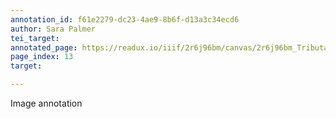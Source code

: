 ```yaml
---
annotation_id: f61e2279-dc23-4ae9-8b6f-d13a3c34ecd6
author: Sara Palmer
tei_target: 
annotated_page: https://readux.io/iiif/2r6j96bm/canvas/2r6j96bm_Tributaries-14-013.jpg
page_index: 13
target: 

---
```

<p>Image annotation</p>